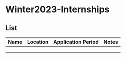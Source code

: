 # Winter2023-Internships

## List

|Name|Location|Application Period|Notes|
|---|---|---|---|
|   |   |   |   |
|   |   |   |   |
|   |   |   |   |
